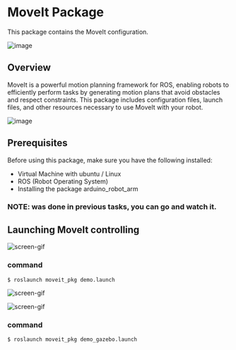 # MoveIt Package
This package contains the MoveIt configuration. 

![image](https://github.com/ItsRawanMoha/MoveIt_ROS/assets/156599594/91e45e8d-f275-4117-b27c-72fc4090b088)

## Overview

MoveIt is a powerful motion planning framework for ROS, enabling robots to efficiently perform tasks by generating motion plans that avoid obstacles and respect constraints. This package includes configuration files, launch files, and other resources necessary to use MoveIt with your robot.

![image](https://github.com/ItsRawanMoha/MoveIt_ROS/assets/156599594/49fa8e5e-7e5e-4998-8fa3-c48821825b3d)

## Prerequisites

Before using this package, make sure you have the following installed:
- Virtual Machine with ubuntu / Linux
- ROS (Robot Operating System)
- Installing the package arduino_robot_arm

### NOTE: was done in previous tasks, you can go and watch it. 

## Launching MoveIt controlling 

![screen-gif](https://github.com/ItsRawanMoha/MoveIt_ROS/blob/main/MoveIT1%2520-%2520Made%2520with%2520Clipchamp_converted%20(1).gif)

### command

```
$ roslaunch moveit_pkg demo.launch
```

![screen-gif](https://github.com/ItsRawanMoha/MoveIt_ROS/blob/main/MoveIT0.11%2520-%2520Made%2520with%2520Clipchamp_converted.gif)

![screen-gif](https://github.com/ItsRawanMoha/MoveIt_ROS/blob/main/MoveIT0.22%2520-%2520Made%2520with%2520Clipchamp_converted.gif)

### command

```
$ roslaunch moveit_pkg demo_gazebo.launch
```
